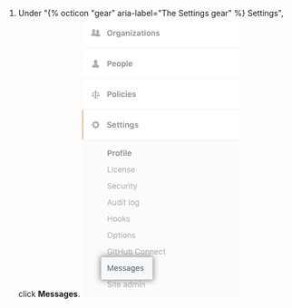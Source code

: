 1. Under "{% octicon "gear" aria-label="The Settings gear" %} Settings", click **Messages**. ![Messages tab in the enterprise settings sidebar](/assets/images/enterprise/business-accounts/settings-messages-tab.png)
